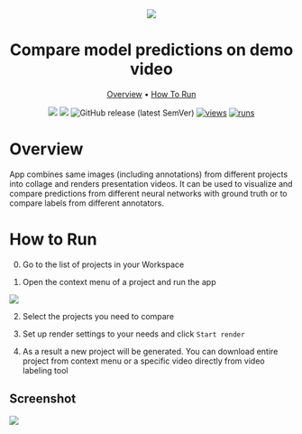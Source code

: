 <div align="center" markdown>
<img src="https://user-images.githubusercontent.com/115161827/208976269-ad727ea8-78d5-49f9-8da0-3b4d0b34bf1a.png"/>  

# Compare model predictions on demo video

<p align="center">
  <a href="#Overview">Overview</a> •
  <a href="#How-To-Run">How To Run</a> 
</p>

[![](https://img.shields.io/badge/supervisely-ecosystem-brightgreen)](../../../../supervisely-ecosystem/compare-models-predictions-on-demo-video)
[![](https://img.shields.io/badge/slack-chat-green.svg?logo=slack)](https://supervisely.com/slack)
![GitHub release (latest SemVer)](https://img.shields.io/github/v/release/supervisely-ecosystem/compare-models-predictions-on-demo-video)
[![views](https://app.supervisely.com/img/badges/views/supervisely-ecosystem/compare-models-predictions-on-demo-video)](https://supervisely.com)
[![runs](https://app.supervisely.com/img/badges/runs/supervisely-ecosystem/compare-models-predictions-on-demo-video)](https://supervisely.com)

</div>

# Overview

App combines same images (including annotations) from different projects into collage and renders presentation videos. It can be used to visualize and compare predictions from different neural networks with ground truth or to compare labels from different annotators.

# How to Run

0. Go to the list of projects in your Workspace

1. Open the context menu of a project and run the app

<img src="https://user-images.githubusercontent.com/115161827/208979315-945909b2-816c-41c5-8213-cda30cc4cee1.png">

2. Select the projects you need to compare

3. Set up render settings to your needs and click `Start render`

4. As a result a new project will be generated. You can download entire project from context menu or a specific video directly from video labeling tool 

## Screenshot

<img src="https://user-images.githubusercontent.com/115161827/208985953-15f8e7a3-c143-4ffb-ac53-cbe3695de07c.png">

